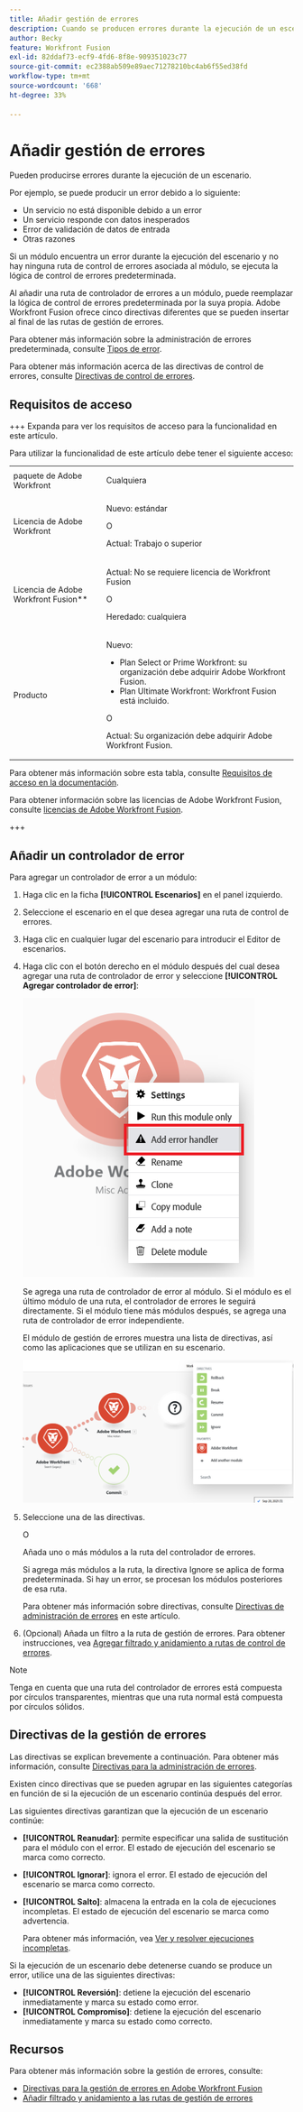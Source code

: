 ```yaml
---
title: Añadir gestión de errores
description: Cuando se producen errores durante la ejecución de un escenario, suele ser porque un servicio no está disponible debido a un fallo, un servicio responde con datos inesperados o falla la validación de los datos de entrada.
author: Becky
feature: Workfront Fusion
exl-id: 82ddaf73-ecf9-4fd6-8f8e-909351023c77
source-git-commit: ec2388ab509e89aec71278210bc4ab6f55ed38fd
workflow-type: tm+mt
source-wordcount: '668'
ht-degree: 33%

---
```


# Añadir gestión de errores

Pueden producirse errores durante la ejecución de un escenario.

Por ejemplo, se puede producir un error debido a lo siguiente:

* Un servicio no está disponible debido a un error
* Un servicio responde con datos inesperados
* Error de validación de datos de entrada
* Otras razones

Si un módulo encuentra un error durante la ejecución del escenario y no hay ninguna ruta de control de errores asociada al módulo, se ejecuta la lógica de control de errores predeterminada.

Al añadir una ruta de controlador de errores a un módulo, puede reemplazar la lógica de control de errores predeterminada por la suya propia. Adobe Workfront Fusion ofrece cinco directivas diferentes que se pueden insertar al final de las rutas de gestión de errores.

Para obtener más información sobre la administración de errores predeterminada, consulte [Tipos de error](/help/workfront-fusion/references/errors/error-processing.md).

Para obtener más información acerca de las directivas de control de errores, consulte [Directivas de control de errores](/help/workfront-fusion/references/errors/directives-for-error-handling.md).

## Requisitos de acceso

+++ Expanda para ver los requisitos de acceso para la funcionalidad en este artículo.

Para utilizar la funcionalidad de este artículo debe tener el siguiente acceso:

<table style="table-layout:auto">
 <col> 
 <col> 
 <tbody> 
  <tr> 
   <td role="rowheader">paquete de Adobe Workfront 
   <td> <p>Cualquiera</p> </td> 
  </tr> 
  <tr data-mc-conditions=""> 
   <td role="rowheader">Licencia de Adobe Workfront</td> 
   <td> <p>Nuevo: estándar</p><p>O</p><p>Actual: Trabajo o superior</p> </td> 
  </tr> 
  <tr> 
   <td role="rowheader">Licencia de Adobe Workfront Fusion**</td> 
   <td>
   <p>Actual: No se requiere licencia de Workfront Fusion</p>
   <p>O</p>
   <p>Heredado: cualquiera </p>
   </td> 
  </tr> 
  <tr> 
   <td role="rowheader">Producto</td> 
   <td>
   <p>Nuevo:</p> <ul><li>Plan Select or Prime Workfront: su organización debe adquirir Adobe Workfront Fusion.</li><li>Plan Ultimate Workfront: Workfront Fusion está incluido.</li></ul>
   <p>O</p>
   <p>Actual: Su organización debe adquirir Adobe Workfront Fusion.</p>
   </td> 
  </tr>
 </tbody> 
</table>

Para obtener más información sobre esta tabla, consulte [Requisitos de acceso en la documentación](/help/workfront-fusion/references/licenses-and-roles/access-level-requirements-in-documentation.md).

Para obtener información sobre las licencias de Adobe Workfront Fusion, consulte [licencias de Adobe Workfront Fusion](/help/workfront-fusion/set-up-and-manage-workfront-fusion/licensing-operations-overview/license-automation-vs-integration.md).

+++

## Añadir un controlador de error

Para agregar un controlador de error a un módulo:

1. Haga clic en la ficha **[!UICONTROL Escenarios]** en el panel izquierdo.
1. Seleccione el escenario en el que desea agregar una ruta de control de errores.
1. Haga clic en cualquier lugar del escenario para introducir el Editor de escenarios.
1. Haga clic con el botón derecho en el módulo después del cual desea agregar una ruta de controlador de error y seleccione **[!UICONTROL Agregar controlador de error]**:

   ![Ruta del controlador de error](assets/error-handler-route.png)

   Se agrega una ruta de controlador de error al módulo. Si el módulo es el último módulo de una ruta, el controlador de errores le seguirá directamente. Si el módulo tiene más módulos después, se agrega una ruta de controlador de error independiente.

   El módulo de gestión de errores muestra una lista de directivas, así como las aplicaciones que se utilizan en su escenario.

   ![Ruta de error](assets/error-route.png)

1. Seleccione una de las directivas.

   O

   Añada uno o más módulos a la ruta del controlador de errores.

   Si agrega más módulos a la ruta, la directiva Ignore se aplica de forma predeterminada. Si hay un error, se procesan los módulos posteriores de esa ruta.

   Para obtener más información sobre directivas, consulte [Directivas de administración de errores](#error-handling-directives) en este artículo.

1. (Opcional) Añada un filtro a la ruta de gestión de errores. Para obtener instrucciones, vea [Agregar filtrado y anidamiento a rutas de control de errores](/help/workfront-fusion/create-scenarios/config-error-handling/advanced-error-handling.md).

>[!NOTE]
>
>Tenga en cuenta que una ruta del controlador de errores está compuesta por círculos transparentes, mientras que una ruta normal está compuesta por círculos sólidos.

## Directivas de la gestión de errores

Las directivas se explican brevemente a continuación. Para obtener más información, consulte [Directivas para la administración de errores](/help/workfront-fusion/references/errors/directives-for-error-handling.md).

Existen cinco directivas que se pueden agrupar en las siguientes categorías en función de si la ejecución de un escenario continúa después del error.

Las siguientes directivas garantizan que la ejecución de un escenario continúe:

* **[!UICONTROL Reanudar]**: permite especificar una salida de sustitución para el módulo con el error. El estado de ejecución del escenario se marca como correcto.
* **[!UICONTROL Ignorar]**: ignora el error. El estado de ejecución del escenario se marca como correcto.
* **[!UICONTROL Salto]**: almacena la entrada en la cola de ejecuciones incompletas. El estado de ejecución del escenario se marca como advertencia.

  Para obtener más información, vea [Ver y resolver ejecuciones incompletas](/help/workfront-fusion/manage-scenarios/view-and-resolve-incomplete-executions.md).

Si la ejecución de un escenario debe detenerse cuando se produce un error, utilice una de las siguientes directivas:

* **[!UICONTROL Reversión]**: detiene la ejecución del escenario inmediatamente y marca su estado como error.
* **[!UICONTROL Compromiso]**: detiene la ejecución del escenario inmediatamente y marca su estado como correcto.

## Recursos

Para obtener más información sobre la gestión de errores, consulte:

* [Directivas para la gestión de errores en Adobe Workfront Fusion](/help/workfront-fusion/references/errors/directives-for-error-handling.md)
* [Añadir filtrado y anidamiento a las rutas de gestión de errores](/help/workfront-fusion/create-scenarios/config-error-handling/advanced-error-handling.md)
